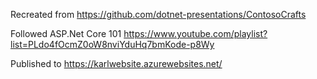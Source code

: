 Recreated from https://github.com/dotnet-presentations/ContosoCrafts

Followed ASP.Net Core 101 https://www.youtube.com/playlist?list=PLdo4fOcmZ0oW8nviYduHq7bmKode-p8Wy

Published to https://karlwebsite.azurewebsites.net/
